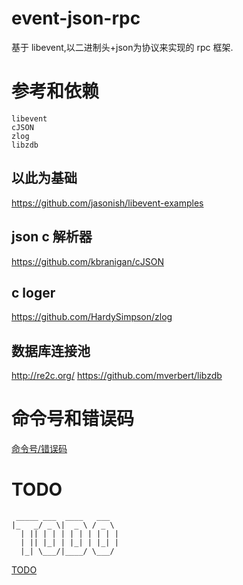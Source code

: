 # event-json-rpc

基于 libevent,以二进制头+json为协议来实现的 rpc 框架.

# 参考和依赖

```
libevent
cJSON
zlog
libzdb
```

## 以此为基础
https://github.com/jasonish/libevent-examples

## json c 解析器
https://github.com/kbranigan/cJSON

## c loger
https://github.com/HardySimpson/zlog

## 数据库连接池
http://re2c.org/
https://github.com/mverbert/libzdb

# 命令号和错误码

[命令号/错误码](/handler.h)

# TODO

```
 _____ ___  ____   ___
|_   _/ _ \|  _ \ / _ \
  | || | | | | | | | | |
  | || |_| | |_| | |_| |
  |_| \___/|____/ \___/
```

[TODO](/TODO.md)
